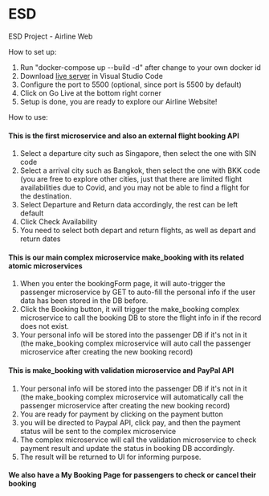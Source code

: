 # ESD
ESD Project - Airline Web

How to set up:
1. Run "docker-compose up --build -d" after change to your own docker id
2. Download [live server](https://marketplace.visualstudio.com/items?itemName=ritwickdey.LiveServer) in Visual Studio Code
3. Configure the port to 5500 (optional, since port is 5500 by default)
4. Click on Go Live at the bottom right corner
5. Setup is done, you are ready to explore our Airline Website!

How to use:
#### This is the first microservice and also an external flight booking API ####
1. Select a departure city such as Singapore, then select the one with SIN code 
2. Select a arrival city such as Bangkok, then select the one with BKK code (you are free to explore other cities, just that there are limited flight availabilities due to Covid, and you may not be able to find a flight for the destination.
3. Select Departure and Return data accordingly, the rest can be left default
4. Click Check Availability
4. You need to select both depart and return flights, as well as depart and return dates 

#### This is our main complex microservice make_booking with its related atomic microservices ####
1. When you enter the bookingForm page, it will auto-trigger the passenger microservice by GET to auto-fill the personal info if the user data has been stored in the DB before.
2. Click the Booking button, it will trigger the make_booking complex microservice to call the booking DB to store the flight info in if the record does not exist. 
3. Your personal info will be stored into the passenger DB if it's not in it (the make_booking complex microservice will auto call the passenger microservice after creating the new booking record)

#### This is make_booking with validation microservice and PayPal API ####
1. Your personal info will be stored into the passenger DB if it's not in it (the make_booking complex microservice will automatically call the passenger microservice after creating the new booking record)
2. You are ready for payment by clicking on the payment button
3. you will be directed to Paypal API, click pay, and then the payment status will be sent to the complex microservice 
4. The complex microservice will call the validation microservice to check payment result and update the status in booking DB accordingly.
5. The result will be returned to UI for informing purpose.

#### We also have a My Booking Page for passengers to check or cancel their booking ####
